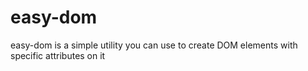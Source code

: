 # easy-dom

easy-dom is a simple utility you can use to create DOM elements with specific attributes on it
